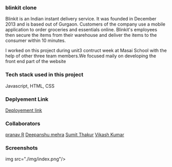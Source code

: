 <h3>blinkit clone</h3>
<p>Blinkit is an Indian instant delivery service. It was founded in December 2013 and is based out of Gurgaon. Customers of the company use a mobile application to order groceries and essentials online. Blinkit's employees then secure the items from their warehouse and deliver the items to the consumer within 10 minutes.

I worked on this project during unit3 contruct week at Masai School with the help of other three team members.We focused maily on developing the front end part of the website</p>

<h3>Tech stack used in this project </h3>
<p>Javascript, HTML, CSS</p>

<h3>Deplyement Link</h3>
<a href="https://unruffled-mcnulty-573d70.netlify.app/">Deployement link</a>

<h3>Collaborators</h3>
<a href="">pranav R</a>
<a href="">Deepanshu mehra</a>
<a href="">Sumit Thakur</a>
<a href="">Vikash Kumar</a>

<h3>Screenshots</h3>
img src="./img/index.png"/>
